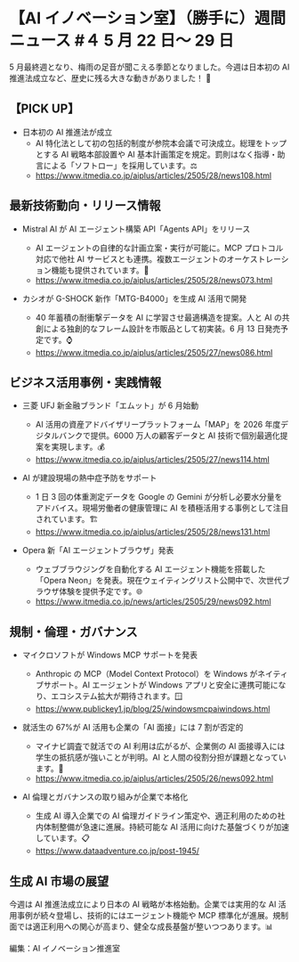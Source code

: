 # 【AI イノベーション室】（勝手に）週間ニュース #４ 5 月 22 日～ 29 日

5 月最終週となり、梅雨の足音が聞こえる季節となりました。今週は日本初の AI 推進法成立など、歴史に残る大きな動きがありました！ 🌟

## 【PICK UP】

- 日本初の AI 推進法が成立
  - AI 特化法として初の包括的制度が参院本会議で可決成立。総理をトップとする AI 戦略本部設置や AI 基本計画策定を規定。罰則はなく指導・助言による「ソフトロー」を採用しています。⚖️
  - https://www.itmedia.co.jp/aiplus/articles/2505/28/news108.html

## 最新技術動向・リリース情報

- Mistral AI が AI エージェント構築 API「Agents API」をリリース

  - AI エージェントの自律的な計画立案・実行が可能に。MCP プロトコル対応で他社 AI サービスとも連携。複数エージェントのオーケストレーション機能も提供されています。🤖
  - https://www.itmedia.co.jp/aiplus/articles/2505/28/news073.html

- カシオが G-SHOCK 新作「MTG-B4000」を生成 AI 活用で開発
  - 40 年蓄積の耐衝撃データを AI に学習させ最適構造を提案。人と AI の共創による独創的なフレーム設計を市販品として初実装。6 月 13 日発売予定です。⌚
  - https://www.itmedia.co.jp/aiplus/articles/2505/27/news086.html

## ビジネス活用事例・実践情報

- 三菱 UFJ 新金融ブランド「エムット」が 6 月始動

  - AI 活用の資産アドバイザリープラットフォーム「MAP」を 2026 年度デジタルバンクで提供。6000 万人の顧客データと AI 技術で個別最適化提案を実現します。💰
  - https://www.itmedia.co.jp/aiplus/articles/2505/27/news114.html

- AI が建設現場の熱中症予防をサポート

  - 1 日 3 回の体重測定データを Google の Gemini が分析し必要水分量をアドバイス。現場労働者の健康管理に AI を積極活用する事例として注目されています。🏗️
  - https://www.itmedia.co.jp/aiplus/articles/2505/28/news131.html

- Opera 新「AI エージェントブラウザ」発表
  - ウェブブラウジングを自動化する AI エージェント機能を搭載した「Opera Neon」を発表。現在ウェイティングリスト公開中で、次世代ブラウザ体験を提供予定です。🌐
  - https://www.itmedia.co.jp/news/articles/2505/29/news092.html

## 規制・倫理・ガバナンス

- マイクロソフトが Windows MCP サポートを発表

  - Anthropic の MCP（Model Context Protocol）を Windows がネイティブサポート。AI エージェントが Windows アプリと安全に連携可能になり、エコシステム拡大が期待されます。🪟
  - https://www.publickey1.jp/blog/25/windowsmcpaiwindows.html

- 就活生の 67%が AI 活用も企業の「AI 面接」には 7 割が否定的

  - マイナビ調査で就活での AI 利用は広がるが、企業側の AI 面接導入には学生の抵抗感が強いことが判明。AI と人間の役割分担が課題となっています。👔
  - https://www.itmedia.co.jp/aiplus/articles/2505/26/news092.html

- AI 倫理とガバナンスの取り組みが企業で本格化
  - 生成 AI 導入企業での AI 倫理ガイドライン策定や、適正利用のための社内体制整備が急速に進展。持続可能な AI 活用に向けた基盤づくりが加速しています。📋
  - https://www.dataadventure.co.jp/post-1945/

## 生成 AI 市場の展望

今週は AI 推進法成立により日本の AI 戦略が本格始動。企業では実用的な AI 活用事例が続々登場し、技術的にはエージェント機能や MCP 標準化が進展。規制面では適正利用への関心が高まり、健全な成長基盤が整いつつあります。📊

編集：AI イノベーション推進室
